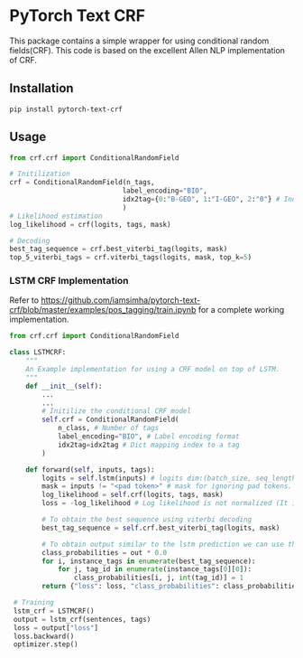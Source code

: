# PyTorch Text CRF
This package contains a simple wrapper for using conditional random fields(CRF). This code is based on the excellent Allen NLP implementation of CRF.

## Installation
```
pip install pytorch-text-crf
```

## Usage

```python
from crf.crf import ConditionalRandomField

# Initilization
crf = ConditionalRandomField(n_tags,
                            label_encoding="BIO",
                            idx2tag={0:"B-GEO", 1:"I-GEO", 2:"0"} # Index to tag mapping
                            )
# Likelihood estimation
log_likelihood = crf(logits, tags, mask)

# Decoding
best_tag_sequence = crf.best_viterbi_tag(logits, mask)
top_5_viterbi_tags = crf.viterbi_tags(logits, mask, top_k=5)
```
### LSTM CRF Implementation
Refer to https://github.com/iamsimha/pytorch-text-crf/blob/master/examples/pos_tagging/train.ipynb for a complete working implementation.
``` python
from crf.crf import ConditionalRandomField

class LSTMCRF:
    """
    An Example implementation for using a CRF model on top of LSTM.
    """
    def __init__(self):
        ...
        ...
        # Initilize the conditional CRF model
        self.crf = ConditionalRandomField(
            n_class, # Number of tags
            label_encoding="BIO", # Label encoding format
            idx2tag=idx2tag # Dict mapping index to a tag
        )

    def forward(self, inputs, tags):
        logits = self.lstm(inputs) # logits dim:(batch_size, seq_length, num_tags)
        mask = inputs != "<pad token>" # mask for ignoring pad tokens. mask dim: (batch_size, seq_length)
        log_likelihood = self.crf(logits, tags, mask)
        loss = -log_likelihood # Log likelihood is not normalized (It is not divided by the batch size).

        # To obtain the best sequence using viterbi decoding
        best_tag_sequence = self.crf.best_viterbi_tag(logits, mask)

        # To obtain output similar to the lstm prediction we can use the below code
        class_probabilities = out * 0.0
        for i, instance_tags in enumerate(best_tag_sequence):
            for j, tag_id in enumerate(instance_tags[0][0]):
                class_probabilities[i, j, int(tag_id)] = 1
        return {"loss": loss, "class_probabilities": class_probabilities} 

 # Training
 lstm_crf = LSTMCRF()
 output = lstm_crf(sentences, tags)
 loss = output["loss"]
 loss.backward()
 optimizer.step()
``` 
